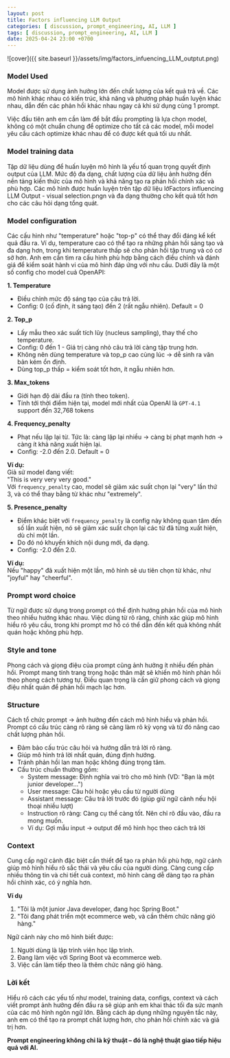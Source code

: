 ```yaml
---
layout: post
title: Factors influencing LLM Output
categories: [ discussion, prompt_engineering, AI, LLM ]
tags: [ discussion, prompt_engineering, AI, LLM ]
date: 2025-04-24 23:00 +0700
---
```


![cover]({{ site.baseurl }}/assets/img/factors_infuencing_LLM_outptut.png)

### Model Used
Model được sử dụng ảnh hưởng lớn đến chất lượng của kết quả trả về. Các mô hình khác nhau có kiến trúc, khả năng và phương pháp huấn luyện khác nhau, dẫn đến các phản hồi khác nhau ngay cả khi sử dụng cùng 1 prompt.

Việc đầu tiên anh em cần làm để bắt đầu prompting là lựa chọn model, không có một chuẩn chung để optimize cho tất cả các model, mỗi model yêu cầu cách optimize khác nhau để có được kết quả tối ưu nhất.

### Model training data
Tập dữ liệu dùng để huấn luyện mô hình là yếu tố quan trọng quyết định output của LLM. Mức độ đa dạng, chất lượng của dữ liệu ảnh hưởng đến nền tảng kiến thức của mô hình và khả năng tạo ra phản hồi chính xác và phù hợp. Các mô hình được huấn luyện trên tập dữ liệu lớFactors influencing LLM Output - visual selection.pngn và đa dạng thường cho kết quả tốt hơn cho các câu hỏi dạng tổng quát.

### Model configuration
Các cấu hình như "temperature" hoặc "top-p" có thể thay đổi đáng kể kết quả đầu ra. Ví dụ, temperature cao có thể tạo ra những phản hồi sáng tạo và đa dạng hơn, trong khi temperature thấp sẽ cho phản hồi tập trung và có cơ sở hơn.
Anh em cần tìm ra cấu hình phù hợp bằng cách điều chỉnh và đánh giá để kiểm soát hành vi của mô hình đáp ứng với nhu cầu.
Dưới đây là một số config cho model cuả OpenAPI:

**1. Temperature**
- Điều chỉnh mức độ sáng tạo của câu trả lời.
- Config: 0 (cố định, ít sáng tạo) đến 2 (rất ngẫu nhiên). Default = 0

**2. Top_p**
- Lấy mẫu theo xác suất tích lũy (nucleus sampling), thay thế cho temperature.
- Config: 0 đến 1 - Giá trị càng nhỏ câu trả lời càng tập trung hơn.
- Không nên dùng temperature và top_p cao cùng lúc → dễ sinh ra văn bản kém ổn định.
- Dùng top_p thấp = kiểm soát tốt hơn, ít ngẫu nhiên hơn.

**3. Max_tokens**
- Giới hạn độ dài đầu ra (tính theo token).
- Tính tới thời điểm hiện tại, model mới nhất của OpenAI là `GPT-4.1` support đến 32,768 tokens

**4. Frequency_penalty**
- Phạt nếu lặp lại từ. Tức là: càng lặp lại nhiều → càng bị phạt mạnh hơn → càng ít khả năng xuất hiện lại.
- Config: -2.0 đến 2.0. Default = 0

**Ví dụ:**\
Giả sử model đang viết:\
"This is very very very good."\
Với `frequency_penalty` cao, model sẽ giảm xác suất chọn lại "very" lần thứ 3, và có thể thay bằng từ khác như "extremely".

**5. Presence_penalty**
- Điểm khác biệt với `frequency_penalty` là config này không quan tâm đến số lần xuất hiện, nó sẽ giảm xác suất chọn lại các từ đã từng xuất hiện, dù chỉ một lần.
- Do đó nó khuyến khích nội dung mới, đa dạng.
- Config: -2.0 đến 2.0.

**Ví dụ:**\
Nếu "happy" đã xuất hiện một lần, mô hình sẽ ưu tiên chọn từ khác, như "joyful" hay "cheerful".

### Prompt word choice
Từ ngữ được sử dụng trong prompt có thể định hướng phản hồi của mô hình theo nhiều hướng khác nhau. Việc dùng từ rõ ràng, chính xác giúp mô hình hiểu rõ yêu cầu, trong khi prompt mơ hồ có thể dẫn đến kết quả không nhất quán hoặc không phù hợp.

### Style and tone
Phong cách và giọng điệu của prompt cũng ảnh hưởng ít nhiều đến phản hồi. Prompt mang tính trang trọng hoặc thân mật sẽ khiến mô hình phản hồi theo phong cách tương tự. Điều quan trọng là cần giữ phong cách và giọng điệu nhất quán để phản hồi mạch lạc hơn.

### Structure
Cách tổ chức prompt -> ảnh hưởng đến cách mô hình hiểu và phản hồi. Prompt có cấu trúc càng rõ ràng sẽ càng làm rõ kỳ vọng và từ đó nâng cao chất lượng phản hồi.
- Đảm bảo cấu trúc câu hỏi và hướng dẫn trả lời rõ ràng.
- Giúp mô hình trả lời nhất quán, đúng định hướng.
- Tránh phản hồi lan man hoặc không đúng trọng tâm.
- Cấu trúc chuẩn thường gồm:
    - System message: Định nghĩa vai trò cho mô hình (VD: "Bạn là một junior developer...")
    - User message: Câu hỏi hoặc yêu cầu từ người dùng
    - Assistant message: Câu trả lời trước đó (giúp giữ ngữ cảnh nếu hội thoại nhiều lượt)
    - Instruction rõ ràng: Càng cụ thể càng tốt. Nên chỉ rõ đầu vào, đầu ra mong muốn.
    - Ví dụ: Gợi mẫu input → output để mô hình học theo cách trả lời

### Context
Cung cấp ngữ cảnh đặc biệt cần thiết để tạo ra phản hồi phù hợp, ngữ cảnh giúp mô hình hiểu rõ sắc thái và yêu cầu của người dùng. Càng cung cấp nhiều thông tin và chi tiết cuả context, mô hình càng dễ dàng tạo ra phản hồi chính xác, có ý nghĩa hơn.

**Ví dụ**
1. "Tôi là một junior Java developer, đang học Spring Boot."
2. "Tôi đang phát triển một ecommerce web, và cần thêm chức năng giỏ hàng."

Ngữ cảnh này cho mô hình biết được:
1. Người dùng là lập trình viên học lập trình.
2. Đang làm việc với Spring Boot và ecommerce web.
3. Việc cần làm tiếp theo là thêm chức năng giỏ hàng.

### Lời kết
Hiểu rõ cách các yếu tố như model, training data, configs, context và cách viết prompt ảnh hưởng đến đầu ra sẽ giúp anh em khai thác tối đa sức mạnh của các mô hình ngôn ngữ lớn. Bằng cách áp dụng những nguyên tắc này, anh em có thể tạo ra prompt chất lượng hơn, cho phản hồi chính xác và giá trị hơn.

**Prompt engineering không chỉ là kỹ thuật – đó là nghệ thuật giao tiếp hiệu quả với AI.**

